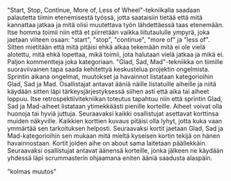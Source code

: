 "Start, Stop, Continue, More of, Less of Wheel"-tekniikalla saadaan palautetta tiimin etenemisestä työssä, jotta saataisiin tietää että mitä kannattaa jatkaa ja mitä olisi muutettava työn lähdettäessä taas etenemään. Itse homma toimii niin että et piirretään vaikka liitutaululle ympyrä, joka jaetaan viiteen osaan: "start", "stop", "continue", "more of" ja "less of". Sitten mietitään että mitä pitäisi ehkä alkaa tekemään mitä ei ole vielä alotettu, mitä ehkä lopettaa, mikä toimii, jota halutaan vielä jatkaa ja mikä ei. Paljon kommentteja joka kategoriaan. 
	"Glad, Sad, Mad"-tekniikka on tiimille suoraviivainen tapa saada kehitettyä keskustelua projektin ongelmista. Sprintin aikana ongelmat, muutokset ja havainnot listataan kategorioihin Glad, Sad ja Mad. Osallistajat antavat ääniä näille listatuille aiheille ja niitä käydään sitten läpi tärkeysjärjestyksessä siihen asti että aika tai aiheet loppuu. Itse retrospektiivitekniikan toteutus tapahtuu niin että sprintin Glad, Sad ja Mad-aiheet listataan ytimekkäästi pienille korteille. Aiheet voivat olla huonoja tai hyviä juttuja. Seuraavaksi kaikki osallistujat asettavat korttinsa muiden näkyville. Kaikkien korttien kuvaus pitäisi olla lyhyt, jotta kuka vaan ymmärtää sen tarkoituksen helposti. Seuraavaksi kortit jaetaan Glad, Sad ja Mad-kategorioihin sen mukaan mitä mieltä kyseisen kortin tekijä on hänen havainnostaan. Kortit joiden aihe on about sama laitetaan päällekkäin. Seuraavaksi osallistujat antavat äänensä korteille, jonka jälkeen ne käydään yhdessä läpi scrummasterin ohjaamana eniten ääniä saadusta alaspäin.

"kolmas muutos"
